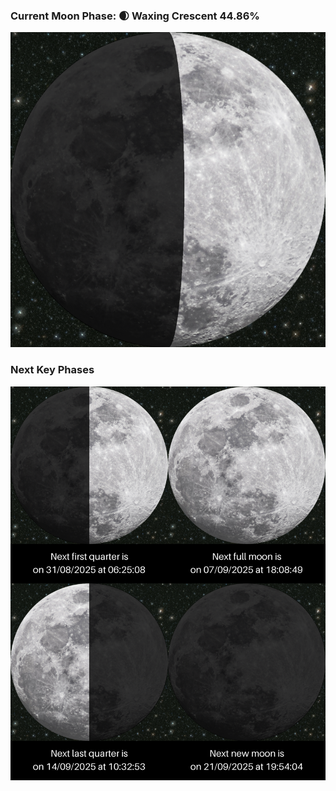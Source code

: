 ### Current Moon Phase: 🌒 Waxing Crescent 44.86%
![Moon Phase](moonphase.png)
### Next Key Phases
![Gallery](gallery.png)